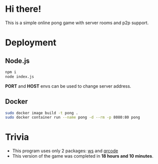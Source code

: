 # Hi there!
This is a simple online pong game with server rooms and p2p support.

# Deployment
## Node.js
```sh
npm i
node index.js
```
**PORT** and **HOST** envs can be used to change server address.

## Docker
```sh
sudo docker image build -t pong .
sudo docker container run --name pong -d --rm -p 8080:80 pong
```

# Trivia
 - This program uses only 2 packages: [ws](https://www.npmjs.com/package/ws) and [qrcode](https://www.npmjs.com/package/qrcode)
 - This version of the game was completed in **18 hours and 10 minutes**.